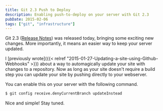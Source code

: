 ```yaml
---
title: Git 2.3 Push to Deploy
description: Enabling push-to-deploy on your server with Git 2.3
pubDate: 2015-02-06
tags: ["git", "infrastructure"]
---
```


Git 2.3 ([Release Notes](https://github.com/gitster/git/blob/v2.3.0/Documentation/RelNotes/2.3.0.txt)) was released today, bringing some exciting new changes. More importantly, it means an easier way to keep your server updated.

I [previously wrote]({{< relref "2015-01-27-Updating-a-site-using-Github-Webhooks" >}}) about a way to automagically update your site with changes to a repository. Now as long as your site doesn't require a build step you can update your site by pushing directly to your webserver.

You can enable this on your server with the following command.
``` bash
$ git config receive.denyCurrentBranch updateInstead
```

Nice and simple! Stay tuned.
